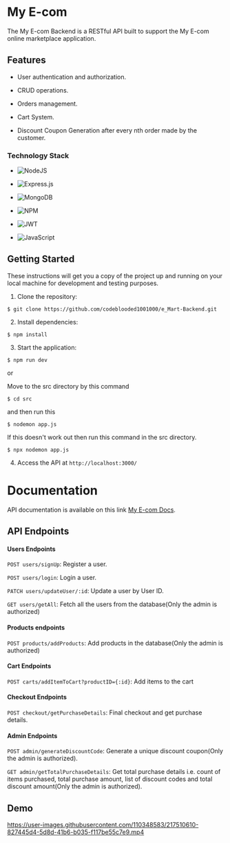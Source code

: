 # My E-com

The My E-com Backend is a RESTful API built to support the My E-com online marketplace application.

## Features

* User authentication and authorization.

* CRUD operations.

* Orders management.

* Cart System.

* Discount Coupon Generation after every nth order made by the customer.

### Technology Stack

* ![NodeJS](https://img.shields.io/badge/node.js-6DA55F?style=for-the-badge&logo=node.js&logoColor=white)

* ![Express.js](https://img.shields.io/badge/express.js-%23404d59.svg?style=for-the-badge&logo=express&logoColor=%2361DAFB)

* ![MongoDB](https://img.shields.io/badge/MongoDB-%234ea94b.svg?style=for-the-badge&logo=mongodb&logoColor=white)

* ![NPM](https://img.shields.io/badge/NPM-%23CB3837.svg?style=for-the-badge&logo=npm&logoColor=white)
* ![JWT](https://img.shields.io/badge/JWT-black?style=for-the-badge&logo=JSON%20web%20tokens)
* ![JavaScript](https://img.shields.io/badge/javascript-%23323330.svg?style=for-the-badge&logo=javascript&logoColor=%23F7DF1E)

## Getting Started

These instructions will get you a copy of the project up and running on your local machine for development and testing purposes.

1. Clone the repository:

```shell
$ git clone https://github.com/codeblooded1001000/e_Mart-Backend.git
```
2. Install dependencies:

```shell
$ npm install
```

3. Start the application:
```shell
$ npm run dev
```
or

Move to the src directory by this command
```shell
$ cd src
```
and then run this

```shell
$ nodemon app.js
```

If this doesn't work out then run this command in the src directory.
```shell
$ npx nodemon app.js
```

4. Access the API at `http://localhost:3000/`
# Documentation

API documentation is available on this link [My E-com Docs](https://documenter.getpostman.com/view/24360292/2s935pr41m).
## API Endpoints

#### Users Endpoints

`POST users/signUp`: Register a user.

`POST users/login`: Login a user.

`PATCH users/updateUser/:id`: Update a user by User ID.

`GET users/getAll`: Fetch all the users from the database(Only the admin is authorized)

#### Products endpoints

`POST products/addProducts`: Add products in the database(Only the admin is authorized)

#### Cart Endpoints
`POST carts/addItemToCart?productID={:id}`: Add items to the cart 

#### Checkout Endpoints
`POST checkout/getPurchaseDetails`: Final checkout and get purchase details.

#### Admin Endpoints
`POST admin/generateDiscountCode`: Generate a unique discount coupon(Only the admin is authorized).

`GET admin/getTotalPurchaseDetails`: Get total purchase details i.e. count of items purchased, total purchase amount, list of discount codes and total discount amount(Only the admin is authorized).

## Demo




https://user-images.githubusercontent.com/110348583/217510610-827445d4-5d8d-41b6-b035-f117be55c7e9.mp4

